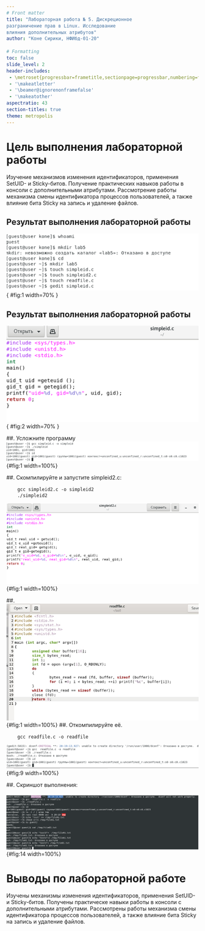 ```yaml
---
# Front matter
title: "Лабораторная работа № 5. Дискреционное
разграничение прав в Linux. Исследование
влияния дополнительных атрибутов"
author: "Коне Сирики, НФИбд-01-20"

# Formatting
toc: false
slide_level: 2
header-includes: 
 - \metroset{progressbar=frametitle,sectionpage=progressbar,numbering=fraction}
 - '\makeatletter'
 - '\beamer@ignorenonframefalse'
 - '\makeatother'
aspectratio: 43
section-titles: true
theme: metropolis
---
```


# Цель выполнения лабораторной работы 

Изучение механизмов изменения идентификаторов, применения
SetUID- и Sticky-битов. Получение практических навыков работы в консоли с дополнительными атрибутами. Рассмотрение работы механизма
смены идентификатора процессов пользователей, а также влияние бита
Sticky на запись и удаление файлов.

## Результат выполнения лабораторной работы

  ![Код программы](images/2.png){ #fig:1 width=70% }

## Результат выполнения лабораторной работы

  ![Код программы](images/3.png){ #fig:2 width=70% }

##. Усложните программу
 ![simpleid2](images/4.png){#fig:1 width=100%}

##. Скомпилируйте и запустите simpleid2.c:

        gcc simpleid2.c -o simpleid2
        ./simpleid2
 ![simpleid2](images/5.png){#fig:1 width=100%}

##.  ![readfile](images/67.png){#fig:1 width=100%}
##. Откомпилируйте её.

        gcc readfile.c -o readfile

  ![проверка возможности чтения файла](images/8.png){#fig:9 width=100%}

##. Скриншот выполнения:

  ![Скриншот выполнения](images/9.png){#fig:14 width=100%}

# Выводы по лабораторной работе

Изучены механизмы изменения идентификаторов, применения
SetUID- и Sticky-битов. Получены практическе навыки работы в консоли с дополнительными атрибутами. Рассмотрены работы механизма
смены идентификатора процессов пользователей, а также влияние бита
Sticky на запись и удаление файлов.
